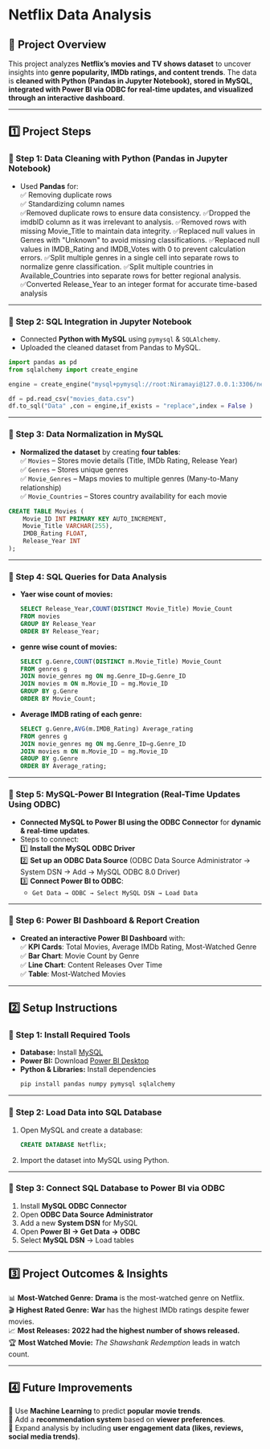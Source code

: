 # **Netflix Data Analysis**  

## **🔹 Project Overview**  
This project analyzes **Netflix’s movies and TV shows dataset** to uncover insights into **genre popularity, IMDb ratings, and content trends**. The data is **cleaned with Python (Pandas in Jupyter Notebook), stored in MySQL, integrated with Power BI via ODBC for real-time updates, and visualized through an interactive dashboard**.  

---

## 1️⃣ Project Steps  

### **📌 Step 1: Data Cleaning with Python (Pandas in Jupyter Notebook)**  
- Used **Pandas** for:   
  ✅ Removing duplicate rows  
  ✅ Standardizing column names  
  ✅Removed duplicate rows to ensure data consistency.
  ✅Dropped the imdbID column as it was irrelevant to analysis.
  ✅Removed rows with missing Movie_Title to maintain data integrity.
  ✅Replaced null values in Genres with "Unknown" to avoid missing classifications.
  ✅Replaced null values in IMDB_Rating and IMDB_Votes with 0 to prevent calculation errors.
  ✅Split multiple genres in a single cell into separate rows to normalize genre classification.
  ✅Split multiple countries in Available_Countries into separate rows for better regional analysis.
  ✅Converted Release_Year to an integer format for accurate time-based analysis

---

### **📌 Step 2: SQL Integration in Jupyter Notebook**  
- Connected **Python with MySQL** using `pymysql` & `SQLAlchemy`.  
- Uploaded the cleaned dataset from Pandas to MySQL.  

```python
import pandas as pd
from sqlalchemy import create_engine

engine = create_engine("mysql+pymysql://root:Niramayi@127.0.0.1:3306/netflix")

df = pd.read_csv("movies_data.csv")
df.to_sql("Data" ,con = engine,if_exists = "replace",index = False )
```

---

### **📌 Step 3: Data Normalization in MySQL**  
- **Normalized the dataset** by creating **four tables**:  
  ✅ `Movies` – Stores movie details (Title, IMDb Rating, Release Year)  
  ✅ `Genres` – Stores unique genres  
  ✅ `Movie_Genres` – Maps movies to multiple genres (Many-to-Many relationship)  
  ✅ `Movie_Countries` – Stores country availability for each movie  

```sql
CREATE TABLE Movies (
    Movie_ID INT PRIMARY KEY AUTO_INCREMENT,
    Movie_Title VARCHAR(255),
    IMDB_Rating FLOAT,
    Release_Year INT
);
```

---

### **📌 Step 4: SQL Queries for Data Analysis**  
- **Yaer wise count of movies:**  
  ```sql
  SELECT Release_Year,COUNT(DISTINCT Movie_Title) Movie_Count
  FROM movies
  GROUP BY Release_Year
  ORDER BY Release_Year;
  ```
- **genre wise count of movies:**  
  ```sql
  SELECT g.Genre,COUNT(DISTINCT m.Movie_Title) Movie_Count
  FROM genres g
  JOIN movie_genres mg ON mg.Genre_ID=g.Genre_ID
  JOIN movies m ON m.Movie_ID = mg.Movie_ID
  GROUP BY g.Genre
  ORDER BY Movie_Count;
  ```
- **Average IMDB rating of each genre:**  
  ```sql
  SELECT g.Genre,AVG(m.IMDB_Rating) Average_rating
  FROM genres g
  JOIN movie_genres mg ON mg.Genre_ID=g.Genre_ID
  JOIN movies m ON m.Movie_ID = mg.Movie_ID 
  GROUP BY g.Genre
  ORDER BY Average_rating;
  ```

---

### **📌 Step 5: MySQL-Power BI Integration (Real-Time Updates Using ODBC)**  
- **Connected MySQL to Power BI using the ODBC Connector** for **dynamic & real-time updates**.  
- Steps to connect:  
  1️⃣ **Install the MySQL ODBC Driver**  
  2️⃣ **Set up an ODBC Data Source** (ODBC Data Source Administrator → System DSN → Add → MySQL ODBC 8.0 Driver)  
  3️⃣ **Connect Power BI to ODBC**:  
     - `Get Data → ODBC → Select MySQL DSN → Load Data`  

---

### **📌 Step 6: Power BI Dashboard & Report Creation**  
- **Created an interactive Power BI Dashboard** with:  
  ✅ **KPI Cards**: Total Movies, Average IMDb Rating, Most-Watched Genre  
  ✅ **Bar Chart**: Movie Count by Genre  
  ✅ **Line Chart**: Content Releases Over Time  
  ✅ **Table**: Most-Watched Movies  

---

##  2️⃣ Setup Instructions  

### **📌 Step 1: Install Required Tools**
- **Database:** Install [MySQL](https://dev.mysql.com/downloads/)  
- **Power BI:** Download [Power BI Desktop](https://powerbi.microsoft.com/)  
- **Python & Libraries:** Install dependencies  
  ```sh
  pip install pandas numpy pymysql sqlalchemy
  ```

---

### **📌 Step 2: Load Data into SQL Database**  
1. Open MySQL and create a database:  
   ```sql
   CREATE DATABASE Netflix;
   ```
2. Import the dataset into MySQL using Python.

---

### **📌 Step 3: Connect SQL Database to Power BI via ODBC**  
1. Install **MySQL ODBC Connector**  
2. Open **ODBC Data Source Administrator**  
3. Add a new **System DSN** for MySQL  
4. Open **Power BI → Get Data → ODBC**  
5. Select **MySQL DSN** → Load tables  

---

##  3️⃣ Project Outcomes & Insights  
📊 **Most-Watched Genre:** **Drama** is the most-watched genre on Netflix.  
🎬 **Highest Rated Genre:** **War** has the highest IMDb ratings despite fewer movies.  
📈 **Most Releases:** **2022 had the highest number of shows released.**  
🏆 **Most Watched Movie:** *The Shawshank Redemption* leads in watch count.  

---

## 4️⃣ Future Improvements 
🔹 Use **Machine Learning** to predict **popular movie trends**.  
🔹 Add a **recommendation system** based on **viewer preferences**.  
🔹 Expand analysis by including **user engagement data (likes, reviews, social media trends)**.  
